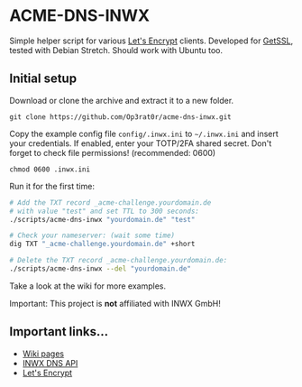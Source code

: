 # ACME-DNS-INWX
Simple helper script for various [Let's Encrypt][1] clients.
Developed for [GetSSL][2], tested with Debian Stretch. Should
work with Ubuntu too.

## Initial setup
Download or clone the archive and extract it to a new folder.

`git clone https://github.com/Op3rat0r/acme-dns-inwx.git`

Copy the example config file `config/.inwx.ini` to `~/.inwx.ini` and
insert your credentials. If enabled, enter your TOTP/2FA shared secret.
Don't forget to check file permissions! (recommended: 0600)

`chmod 0600 .inwx.ini`

Run it for the first time:

```bash
# Add the TXT record _acme-challenge.yourdomain.de
# with value "test" and set TTL to 300 seconds:
./scripts/acme-dns-inwx "yourdomain.de" "test"

# Check your nameserver: (wait some time)
dig TXT "_acme-challenge.yourdomain.de" +short

# Delete the TXT record _acme-challenge.yourdomain.de:
./scripts/acme-dns-inwx --del "yourdomain.de"
```

Take a look at the wiki for more examples.

Important: This project is **not** affiliated with INWX GmbH!

## Important links...
* [Wiki pages](https://github.com/Op3rat0r/acme-dns-inwx/wiki)
* [INWX DNS API](https://www.inwx.com/en/offer/api)
* [Let's Encrypt](https://letsencrypt.org/)

[1]: https://letsencrypt.org/docs/client-options/
[2]: https://github.com/srvrco/getssl
